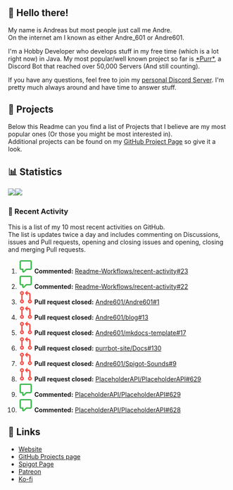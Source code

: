 <!-- Links -->
[purr]: https://purrbot.site
[discord]: https://discord.gg/6dazXp6
[website]: https://andre601.ch
[github]: https://andre601.ch/projects
[spigot]: https://www.spigotmc.org/resources/authors/56829/
[patreon]: https://patreon.com/andre_601
[ko-fi]: https://ko-fi.com/andre_601

## 👋 Hello there!
My name is Andreas but most people just call me Andre.  
On the internet am I known as either Andre_601 or Andre601.

I'm a Hobby Developer who develops stuff in my free time (which is a lot right now) in Java. My most popular/well known project so far is [\*Purr\*][purr], a Discord Bot that reached over 50,000 Servers (And still counting).

If you have any questions, feel free to join my [personal Discord Server][discord]. I'm pretty much always around and have time to answer stuff.

## 📁 Projects
Below this Readme can you find a list of Projects that I believe are my most popular ones (Or those you might be most interested in).  
Additional projects can be found on my [GitHub Project Page][github] so give it a look.

## 📊 Statistics
<img height="195px" src="https://github-readme-stats.vercel.app/api?username=Andre601&show_icons=true&hide_rank=true&title_color=3498db&bg_color=ffffff00&text_color=718096&disable_animations=true"><img height="195px" src="https://github-readme-stats.vercel.app/api/top-langs?username=Andre601&layout=compact&title_color=3498db&bg_color=ffffff00&text_color=718096">

### 📜 Recent Activity
This is a list of my 10 most recent activities on GitHub.  
The list is updates twice a day and includes commenting on Discussions, issues and Pull requests, opening and closing issues and opening, closing and merging Pull requests.

<!--START_SECTION:activity-->
1. ![comment] **Commented:** [Readme-Workflows/recent-activity#23](https://github.com/Readme-Workflows/recent-activity/issues/23)
2. ![comment] **Commented:** [Readme-Workflows/recent-activity#22](https://github.com/Readme-Workflows/recent-activity/issues/22)
3. ![pullRequestClosed] **Pull request closed:** [Andre601/Andre601#1](https://github.com/Andre601/Andre601/pull/1)
4. ![pullRequestClosed] **Pull request closed:** [Andre601/blog#13](https://github.com/Andre601/blog/pull/13)
5. ![pullRequestClosed] **Pull request closed:** [Andre601/mkdocs-template#17](https://github.com/Andre601/mkdocs-template/pull/17)
6. ![pullRequestClosed] **Pull request closed:** [purrbot-site/Docs#130](https://github.com/purrbot-site/Docs/pull/130)
7. ![pullRequestClosed] **Pull request closed:** [Andre601/Spigot-Sounds#9](https://github.com/Andre601/Spigot-Sounds/pull/9)
8. ![pullRequestClosed] **Pull request closed:** [PlaceholderAPI/PlaceholderAPI#629](https://github.com/PlaceholderAPI/PlaceholderAPI/pull/629)
9. ![comment] **Commented:** [PlaceholderAPI/PlaceholderAPI#629](https://github.com/PlaceholderAPI/PlaceholderAPI/issues/629)
10. ![comment] **Commented:** [PlaceholderAPI/PlaceholderAPI#628](https://github.com/PlaceholderAPI/PlaceholderAPI/issues/628)
<!--END_SECTION:activity-->

## 🔗 Links
- [Website]
- [GitHub Projects page][github]
- [Spigot Page][spigot]
- [Patreon]
- [Ko-fi]

<!-- Badges -->
[issueOpened]: https://raw.githubusercontent.com/Andre601/Andre601/4dadd89f960758755927537b4108e03eb2d93eba/images/IssueOpened.svg
[issueClosed]: https://raw.githubusercontent.com/Andre601/Andre601/4dadd89f960758755927537b4108e03eb2d93eba/images/IssueClosed.svg
[pullRequestOpened]: https://raw.githubusercontent.com/Andre601/Andre601/4dadd89f960758755927537b4108e03eb2d93eba/images/PullRequestOpened.svg
[pullRequestClosed]: https://raw.githubusercontent.com/Andre601/Andre601/4dadd89f960758755927537b4108e03eb2d93eba/images/PullRequestClosed.svg
[pullRequestMerged]: https://raw.githubusercontent.com/Andre601/Andre601/4dadd89f960758755927537b4108e03eb2d93eba/images/PullRequestMerged.svg
[comment]: https://raw.githubusercontent.com/Andre601/Andre601/4dadd89f960758755927537b4108e03eb2d93eba/images/Comment.svg
